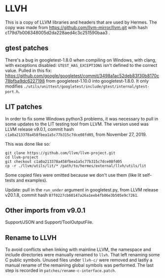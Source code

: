 # LLVH

This is a copy of LLVM libraries and headers that are used by Hermes.
The copy was made from https://github.com/llvm-mirror/llvm.git with
hash c179d7b006348005d2da228aed4c3c251590baa3 .

## gtest patches

There's a bug in googletest-1.8.0 when compiling on Windows, with clang,
with exceptions disabled: `GTEST_HAS_EXCEPTIONS` isn't defined to the correct
value.
Pulled in this fix: https://github.com/google/googletest/commit/3498a1ac52deb83f30b8170c78bfba9dc6227198
from googletest-1.10.0 into googletest-1.8.0.
It only modifies `./utils/unittest/googletest/include/gtest/internal/gtest-port.h`.


## LIT patches

In order to fix some Windows python3 problems, it was necessary to pull in some
updates to the LIT testing tool from LLVM.
The version used was LLVM release v9.0.1,
commit hash `c1a0a213378a458fbea1a5c77b315c7dce08fd05`, from November 27, 2019.

This was done like so:
```
git clone https://github.com/llvm/llvm-project.git
cd llvm-project
git checkout c1a0a213378a458fbea1a5c77b315c7dce08fd05
cp -r ./llvm/utils/lit/* /path/to/hermes/external/llvh/utils/lit
```

Some copied files were omitted because we don't use them
(like lit self-tests and examples).

Update: pull in the `run_under` argument in googletest.py, from LLVM release
v20.1.8, commit hash `87f0227cb60147a26a1eeb4fb06e3b505e9c7261`.

## Other imports from v9.0.1

Support/JSON and Support/ToolOutputFile.

## Rename to LLVH

To avoid conflicts when linking with mainline LLVM, the namespace and include directories were
manually renamed to `llvh`. That left renaming some C public symbols. Unused files under `llvh-c/`
were removed and lastly a manual rename of the remaining global symbols was performed. The last
step is recorded in `patches/rename-c-interface.patch`.
